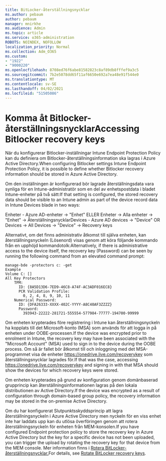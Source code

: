 ```yaml
---
title: BitLocker-återställningsnycklar
ms.author: pebaum
author: pebaum
manager: mnirkhe
ms.audience: Admin
ms.topic: article
ms.service: o365-administration
ROBOTS: NOINDEX, NOFOLLOW
localization_priority: Normal
ms.collection: Adm_O365
ms.custom:
- "1922"
- "9000220"
ms.openlocfilehash: 8708ed76f6abe81582823c8af89db8fffef9a3c5
ms.sourcegitcommit: 7b2e5078dd65f11af6650e692a7ea48e91f544e0
ms.translationtype: MT
ms.contentlocale: sv-SE
ms.lasthandoff: 04/02/2021
ms.locfileid: "51505086"
---
```

# <a name="accessing-bitlocker-recovery-keys"></a><span data-ttu-id="0d97e-102">Komma åt Bitlocker-återställningsnycklar</span><span class="sxs-lookup"><span data-stu-id="0d97e-102">Accessing Bitlocker recovery keys</span></span>

<span data-ttu-id="0d97e-103">När du konfigurerar Bitlocker-inställningar Intune Endpoint Protection Policy kan du definiera om Bitlocker-återställningsinformation ska lagras i Azure Active Directory.</span><span class="sxs-lookup"><span data-stu-id="0d97e-103">When configuring Bitlocker settings Intune Endpoint Protection Policy, it is possible to define whether Bitlocker recovery information should be stored in Azure Active Directory.</span></span>

<span data-ttu-id="0d97e-104">Om den inställningen är konfigurerad bör lagrade återställningsdata vara synliga för en Intune-administratör som en del av enhetspostdata i bladet Intune-enheter på två sätt:</span><span class="sxs-lookup"><span data-stu-id="0d97e-104">If that setting is configured, the stored recovery data should be visible to an Intune admin as part of the device record data in Intune Devices blade in two ways:</span></span>

<span data-ttu-id="0d97e-105">Enheter - Azure AD-enheter -> "Enhet" ELLER Enheter -> Alla enheter -> "Enhet" -> Återställningsnycklar</span><span class="sxs-lookup"><span data-stu-id="0d97e-105">Devices - Azure AD devices -> "Device"  OR Devices -> All Devices -> "Device" -> Recovery keys</span></span>

<span data-ttu-id="0d97e-106">Alternativt, om det finns administrativ åtkomst till själva enheten, kan återställningsnyckeln (Lösenord) visas genom att köra följande kommando från en upphöjd kommandotolk:</span><span class="sxs-lookup"><span data-stu-id="0d97e-106">Alternatively, if there is administrative access to the device itself, the recovery key (Password) can be seen by running the following command from an elevated command prompt:</span></span>

```
manage-bde -protectors c: -get
Example
Volume C: []
All Key Protectors
    TPM:
      ID: {8A5D13D6-7ED9-46C8-A74F-AC3ADF016EC8}
      PCR Validation Profile:
        0, 2, 4, 8, 9, 10, 11
    Numerical Password:
      ID: {DFA26333-XXXX-402C-YYYY-A8C40AF3ZZZZ}
      Password:
        393943-22222-281721-555554-577984-77777-194700-99999
```
<span data-ttu-id="0d97e-107">Om enheten krypterades före registrering i Intune kan återställningsnyckeln ha kopplats till det Microsoft-konto (MSA) som används för att logga in på enheten under OOBE-processen.</span><span class="sxs-lookup"><span data-stu-id="0d97e-107">If the device was encrypted prior to enrolment in Intune, the recovery key may have been associated with the "Microsoft Account" (MSA) used to sign in to the device during the OOBE process.</span></span> <span data-ttu-id="0d97e-108">Om så är fallet bör åtkomst till och inloggning med det MSA-programmet visa de enheter  https://onedrive.live.com/recoverykey som återställningsnycklar lagrades för.</span><span class="sxs-lookup"><span data-stu-id="0d97e-108">If that was the case, accessing  https://onedrive.live.com/recoverykey and signing in with that MSA should show the devices for which recovery keys were stored.</span></span>
 
<span data-ttu-id="0d97e-109">Om enheten krypterades på grund av konfiguration genom domänbaserad grupprincip kan återställningsinformationen lagras på den lokala distributionen av Active Directory.</span><span class="sxs-lookup"><span data-stu-id="0d97e-109">If the device was encrypted as a result of configuration through domain-based group policy, the recovery information may be stored in the on-premise Active Directory.</span></span>

<span data-ttu-id="0d97e-110">Om du har konfigurerat Slutpunktsskyddsprincip att lagra återställningsnyckeln i Azure Active Directory men nyckeln för en viss enhet inte har laddats upp kan du utlösa överföringen genom att rotera återställningsnyckeln för enheten från MEM-konsolen.</span><span class="sxs-lookup"><span data-stu-id="0d97e-110">If you have configured Endpoint protection policy to store the recovery key in Azure Active Directory but the key for a specific device has not been uploaded, you can trigger the upload by rotating the recovery key for that device from the MEM console.</span></span> <span data-ttu-id="0d97e-111">Mer information finns i [Rotera BitLocker-återställningsnycklar.](https://docs.microsoft.com/mem/intune/protect/encrypt-devices#view-details-for-recovery-keys)</span><span class="sxs-lookup"><span data-stu-id="0d97e-111">For details, see [Rotate BitLocker recovery keys](https://docs.microsoft.com/mem/intune/protect/encrypt-devices#view-details-for-recovery-keys).</span></span>

